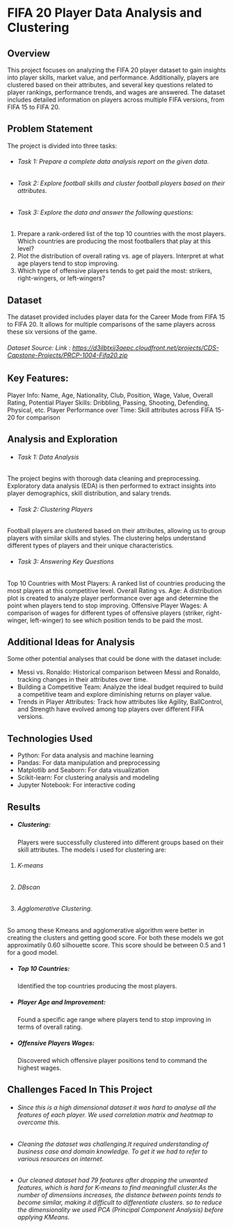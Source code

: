 # FIFA 20 Player Data Analysis and Clustering
## Overview
This project focuses on analyzing the FIFA 20 player dataset to gain insights into player skills, market value, and performance. Additionally, players are clustered based on their attributes, and several key questions related to player rankings, performance trends, and wages are answered. The dataset includes detailed information on players across multiple FIFA versions, from FIFA 15 to FIFA 20.

## Problem Statement
The project is divided into three tasks:

* ###### Task 1: Prepare a complete data analysis report on the given data.

* ###### Task 2: Explore football skills and cluster football players based on their attributes.

* ###### Task 3: Explore the data and answer the following questions:

1. Prepare a rank-ordered list of the top 10 countries with the most players. Which countries are producing the most footballers that play at this level?
2. Plot the distribution of overall rating vs. age of players. Interpret at what age players tend to stop improving.
3. Which type of offensive players tends to get paid the most: strikers, right-wingers, or left-wingers?
## Dataset
The dataset provided includes player data for the Career Mode from FIFA 15 to FIFA 20. It allows for multiple comparisons of the same players across these six versions of the game.

###### Dataset Source: Link : https://d3ilbtxij3aepc.cloudfront.net/projects/CDS-Capstone-Projects/PRCP-1004-Fifa20.zip

## Key Features:
Player Info: Name, Age, Nationality, Club, Position, Wage, Value, Overall Rating, Potential
Player Skills: Dribbling, Passing, Shooting, Defending, Physical, etc.
Player Performance over Time: Skill attributes across FIFA 15-20 for comparison

## Analysis and Exploration
* ###### Task 1: Data Analysis
The project begins with thorough data cleaning and preprocessing. Exploratory data analysis (EDA) is then performed to extract insights into player demographics, skill distribution, and salary trends.

* ###### Task 2: Clustering Players
Football players are clustered based on their attributes, allowing us to group players with similar skills and styles. The clustering helps understand different types of players and their unique characteristics.

* ###### Task 3: Answering Key Questions
Top 10 Countries with Most Players: A ranked list of countries producing the most players at this competitive level.
Overall Rating vs. Age: A distribution plot is created to analyze player performance over age and determine the point when players tend to stop improving.
Offensive Player Wages: A comparison of wages for different types of offensive players (striker, right-winger, left-winger) to see which position tends to be paid the most.
## Additional Ideas for Analysis
Some other potential analyses that could be done with the dataset include:

* Messi vs. Ronaldo: Historical comparison between Messi and Ronaldo, tracking changes in their attributes over time.
* Building a Competitive Team: Analyze the ideal budget required to build a competitive team and explore diminishing returns on player value.
* Trends in Player Attributes: Track how attributes like Agility, BallControl, and Strength have evolved among top players over different FIFA versions.
## Technologies Used
* Python: For data analysis and machine learning
* Pandas: For data manipulation and preprocessing
* Matplotlib and Seaborn: For data visualization
* Scikit-learn: For clustering analysis and modeling
* Jupyter Notebook: For interactive coding

## Results
* ##### Clustering:
   Players were successfully clustered into different groups based on their skill attributes. The models i used for clustering are:
1. ###### K-means
2. ###### DBscan
3. ###### Agglomerative Clustering.
 So among these Kmeans and agglomerative algorithm were better in creating the clusters and getting good score.
 For both these models we got approximatily 0.60 silhouette score. This score should be between 0.5 and 1 for a good model. 
* ##### Top 10 Countries:
  Identified the top countries producing the most players.
* ##### Player Age and Improvement:
   Found a specific age range where players tend to stop improving in terms of overall rating.
* ##### Offensive Players Wages:
  Discovered which offensive player positions tend to command the highest wages.

## Challenges Faced In This Project
* ###### Since this is a high dimensional dataset it was hard to analyse all the features of each player. We used correlation matrix and heatmap to overcome this.
* ###### Cleaning the dataset was challenging.It required understanding of business case and domain knowledge. To get it we had to refer to various resources on internet.
* ###### Our cleaned dataset had 79 features after dropping the unwanted features, which is hard for K-means to find meaningfull cluster.As the number of dimensions increases, the distance between points tends to become similar, making it difficult to differentiate clusters. so to reduce the dimensionality we used PCA (Principal Component Analysis)  before applying KMeans.



